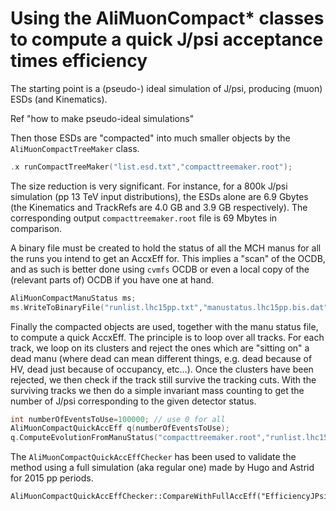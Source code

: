 # Using the AliMuonCompact* classes to compute a quick J/psi acceptance times efficiency

The starting point is a (pseudo-) ideal simulation of J/psi, producing (muon) ESDs (and Kinematics).

Ref "how to make pseudo-ideal simulations"

Then those ESDs are "compacted" into much smaller objects by the `AliMuonCompactTreeMaker` class.

```C++
.x runCompactTreeMaker("list.esd.txt","compacttreemaker.root");
```

The size reduction is very significant. For instance, for a 800k J/psi simulation (pp 13 TeV input distributions), the
ESDs alone are 6.9 Gbytes (the Kinematics and TrackRefs are 4.0 GB and 3.9 GB respectively). The corresponding output
`compacttreemaker.root` file is 69 Mbytes in comparison.  

A binary file must be created to hold the status of all the MCH manus for all the runs you intend to get an AccxEff for.
This implies a "scan" of the OCDB, and as such is better done using `cvmfs` OCDB or even a local copy of the (relevant
parts of) OCDB if you have one at hand.

```C++
AliMuonCompactManuStatus ms;
ms.WriteToBinaryFile("runlist.lhc15pp.txt","manustatus.lhc15pp.bis.dat","local:///alice/data/2015/OCDB");
```

Finally the compacted objects are used, together with the manu status file, to compute a quick AccxEff. The principle is
to loop over all tracks. For each track, we loop on its clusters and reject the ones which are "sitting on" a dead manu
(where dead can mean different things, e.g. dead because of HV, dead just because of occupancy, etc...). Once the
clusters have been rejected, we then check if the track still survive the tracking cuts. With the surviving tracks we
then do a simple invariant mass counting to get the number of J/psi corresponding to the given detector status.

```C++
int numberOfEventsToUse=100000; // use 0 for all
AliMuonCompactQuickAccEff q(numberOfEventsToUse);
q.ComputeEvolutionFromManuStatus("compacttreemaker.root","runlist.lhc15pp.txt","lhc15pp.allowing.monocathodes.root","manustatus.lhc15pp.dat","local:///alice/data/2015/OCDB",0);
```

The `AliMuonCompactQuickAccEffChecker` has been used to validate the method using a full simulation (aka regular one)
made by Hugo and Astrid for 2015 pp periods.

```
AliMuonCompactQuickAccEffChecker::CompareWithFullAccEff("EfficiencyJPsiRun_from_astrid.root","lhc15pp.allowing.monocathodes.root","lhc15pp.rejecting.monocathodes.root")
```


